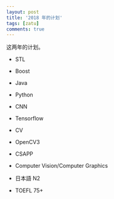 ```yaml
---
layout: post
title: '2018 年的计划'
tags: [zatu]
comments: true
---
```


这两年的计划。

- STL
- Boost

- Java
- Python

- CNN
- Tensorflow

- CV
- OpenCV3

- CSAPP
- Computer Vision/Computer Graphics

- 日本語 N2
- TOEFL 75+
